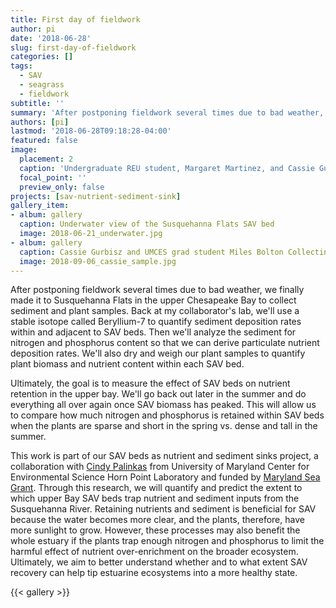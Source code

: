 ```yaml
---
title: First day of fieldwork
author: pi
date: '2018-06-28'
slug: first-day-of-fieldwork
categories: []
tags:
  - SAV
  - seagrass
  - fieldwork
subtitle: ''
summary: 'After postponing fieldwork several times due to bad weather, we finally made it up to Susquehanna Flats to kick off our Maryland Sea Grant project'
authors: [pi]
lastmod: '2018-06-28T09:18:28-04:00'
featured: false
image: 
  placement: 2
  caption: 'Undergraduate REU student, Margaret Martinez, and Cassie Gurbisz collect SAV samples'
  focal_point: ''
  preview_only: false
projects: [sav-nutrient-sediment-sink]
gallery_item:
- album: gallery
  caption: Underwater view of the Susquehanna Flats SAV bed
  image: 2018-06-21_underwater.jpg
- album: gallery
  caption: Cassie Gurbisz and UMCES grad student Miles Bolton Collecting an SAV sample
  image: 2018-09-06_cassie_sample.jpg
---
```

After postponing fieldwork several times due to bad weather, we finally made it to Susquehanna Flats in the upper Chesapeake Bay to collect sediment and plant samples. Back at my collaborator's lab, we'll use a stable isotope called Beryllium-7 to quantify sediment deposition rates within and adjacent to SAV beds. Then we'll analyze the sediment for nitrogen and phosphorus content so that we can derive particulate nutrient deposition rates. We'll also dry and weigh our plant samples to quantify plant biomass and nutrient content within each SAV bed. 

Ultimately, the goal is to measure the effect of SAV beds on nutrient retention in the upper bay. We'll go back out later in the summer and do everything all over again once SAV biomass has peaked. This will allow us to compare how much nitrogen and phosphorus is retained within SAV beds when the plants are sparse and short in the spring vs. dense and tall in the summer.

This work is part of our SAV beds as nutrient and sediment sinks project, a collaboration with [Cindy Palinkas](http://www.umces.edu/cindy-palinkas) from University of Maryland Center for Environmental Science Horn Point Laboratory and funded by [Maryland Sea Grant](http://www.mdsg.umd.edu/). Through this research, we will quantify and predict the extent to which upper Bay SAV beds trap nutrient and sediment inputs from the Susquehanna River. Retaining nutrients and sediment is beneficial for SAV because the water becomes more clear, and the plants, therefore, have more sunlight to grow. However, these processes may also benefit the whole estuary if the plants trap enough nitrogen and phosphorus to limit the harmful effect of nutrient over-enrichment on the broader ecosystem. Ultimately, we aim to better understand whether and to what extent SAV recovery can help tip estuarine ecosystems into a more healthy state.

{{< gallery >}}